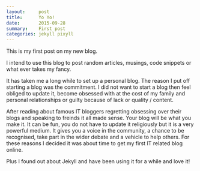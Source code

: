 ```yaml
---
layout:     post
title:      Yo Yo!
date:       2015-09-28
summary:    First post
categories: jekyll pixyll
---
```


This is my first post on my new blog.

I intend to use this blog to post random articles, musings, code snippets or what ever takes my fancy.

It has taken me a long while to set up a personal blog. The reason I put off starting a blog was the commitment. I did not want to start a blog then feel obliged to update it, become obsessed with at the cost of my family and personal relationships or guilty because of lack or quality / content.

After reading about famous IT bloggers regretting obsessing over their blogs and speaking to freinds it all made sense. Your blog will be what you make it. It can be fun, you do not have to update it religiously but it is a very powerful medium. It gives you a voice in the community, a chance to be recognised, take part in the wider debate and a vehicle to help others. For these reasons I decided it was about time to get my first IT related blog online.

Plus I found out about Jekyll and have been using it for a while and love it!
